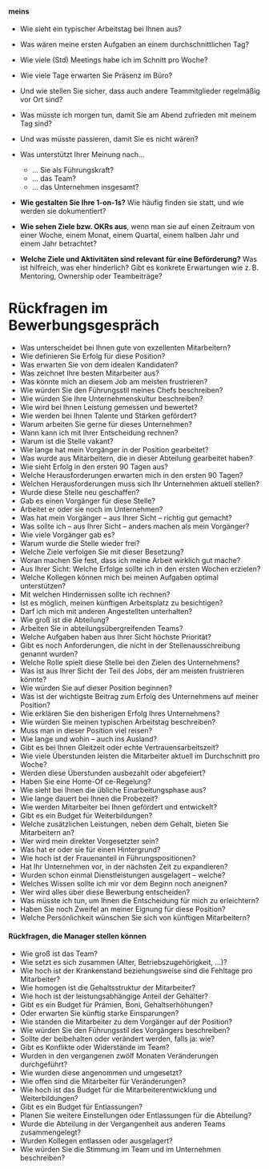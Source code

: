 #### meins
-   Wie sieht ein typischer Arbeitstag bei Ihnen aus?
  -   Was wären meine ersten Aufgaben an einem durchschnittlichen Tag?
    
-   Wie viele (Std) Meetings habe ich im Schnitt pro Woche?
    
-   Wie viele Tage erwarten Sie Präsenz im Büro?
  -   Und wie stellen Sie sicher, dass auch andere Teammitglieder regelmäßig vor Ort sind?
    
-   Was müsste ich morgen tun, damit Sie am Abend zufrieden mit meinem Tag sind?
  -   Und was müsste passieren, damit Sie es nicht wären?
    
-   Was unterstützt Ihrer Meinung nach…
    -   … Sie als Führungskraft?
    -   … das Team?
    -   … das Unternehmen insgesamt?
        
-   **Wie gestalten Sie Ihre 1-on-1s?** Wie häufig finden sie statt, und wie werden sie dokumentiert?
    
-   **Wie sehen Ziele bzw. OKRs aus**, wenn man sie auf einen Zeitraum von einer Woche, einem Monat, einem Quartal, einem halben Jahr und einem Jahr betrachtet?
    
-   **Welche Ziele und Aktivitäten sind relevant für eine Beförderung?** Was ist hilfreich, was eher hinderlich? Gibt es konkrete Erwartungen wie z. B. Mentoring, Ownership oder Teambeiträge?

# Rückfragen im Bewerbungsgespräch
- Was unterscheidet bei Ihnen gute von exzellenten Mitarbeitern?
- Wie definieren Sie Erfolg für diese Position?
- Was erwarten Sie von dem idealen Kandidaten?
- Was zeichnet Ihre besten Mitarbeiter aus?
- Was könnte mich an diesem Job am meisten frustrieren?
- Wie würden Sie den Führungsstil meines Chefs beschreiben?
- Wie würden Sie Ihre Unternehmenskultur beschreiben?
- Wie wird bei Ihnen Leistung gemessen und bewertet?
- Wie werden bei Ihnen Talente und Stärken gefördert?
- Warum arbeiten Sie gerne für dieses Unternehmen?
- Wann kann ich mit Ihrer Entscheidung rechnen?
- Warum ist die Stelle vakant?
- Wie lange hat mein Vorgänger in der Position gearbeitet?
- Was wurde aus Mitarbeitern, die in dieser Abteilung gearbeitet haben?
- Wie sieht Erfolg in den ersten 90 Tagen aus?
- Welche Herausforderungen erwarten mich in den ersten 90 Tagen?
- Welchen Herausforderungen muss sich Ihr Unternehmen aktuell stellen?
- Wurde diese Stelle neu geschaffen?
- Gab es einen Vorgänger für diese Stelle?
- Arbeitet er oder sie noch im Unternehmen?
- Was hat mein Vorgänger – aus Ihrer Sicht – richtig gut gemacht?
- Was sollte ich – aus Ihrer Sicht – anders machen als mein Vorgänger?
- Wie viele Vorgänger gab es?
- Warum wurde die Stelle wieder frei?
- Welche Ziele verfolgen Sie mit dieser Besetzung?
- Woran machen Sie fest, dass ich meine Arbeit wirklich gut mache?
- Aus Ihrer Sicht: Welche Erfolge sollte ich in den ersten Wochen erzielen?
- Welche Kollegen können mich bei meinen Aufgaben optimal unterstützen?
- Mit welchen Hindernissen sollte ich rechnen?
- Ist es möglich, meinen künftigen Arbeitsplatz zu besichtigen?
- Darf ich mich mit anderen Angestellten unterhalten?
- Wie groß ist die Abteilung?
- Arbeiten Sie in abteilungsübergreifenden Teams?
- Welche Aufgaben haben aus Ihrer Sicht höchste Priorität?
- Gibt es noch Anforderungen, die nicht in der Stellenausschreibung genannt wurden?
- Welche Rolle spielt diese Stelle bei den Zielen des Unternehmens?
- Was ist aus Ihrer Sicht der Teil des Jobs, der am meisten frustrieren könnte?
- Wie würden Sie auf dieser Position beginnen?
- Was ist der wichtigste Beitrag zum Erfolg des Unternehmens auf meiner Position?
- Wie erklären Sie den bisherigen Erfolg Ihres Unternehmens?
- Wie würden Sie meinen typischen Arbeitstag beschreiben?
- Muss man in dieser Position viel reisen?
- Wie lange und wohin – auch ins Ausland?
- Gibt es bei Ihnen Gleitzeit oder echte Vertrauensarbeitszeit?
- Wie viele Überstunden leisten die Mitarbeiter aktuell im Durchschnitt pro Woche?
- Werden diese Überstunden ausbezahlt oder abgefeiert?
- Haben Sie eine Home-Of ce-Regelung?
- Wie sieht bei Ihnen die übliche Einarbeitungsphase aus?
- Wie lange dauert bei Ihnen die Probezeit?
- Wie werden Mitarbeiter bei Ihnen gefördert und entwickelt?
- Gibt es ein Budget für Weiterbildungen?
- Welche zusätzlichen Leistungen, neben dem Gehalt, bieten Sie Mitarbeitern an?
- Wer wird mein direkter Vorgesetzter sein?
- Was hat er oder sie für einen Hintergrund?
- Wie hoch ist der Frauenanteil in Führungspositionen?
- Hat Ihr Unternehmen vor, in der nächsten Zeit zu expandieren?
- Wurden schon einmal Dienstleistungen ausgelagert – welche?
- Welches Wissen sollte ich mir vor dem Beginn noch aneignen?
- Wer wird alles über diese Bewerbung entscheiden?
- Was müsste ich tun, um Ihnen die Entscheidung für mich zu erleichtern?
- Haben Sie noch Zweifel an meiner Eignung für diese Position?
- Welche Persönlichkeit wünschen Sie sich von künftigen Mitarbeitern?

#### Rückfragen, die Manager stellen können
- Wie groß ist das Team?
- Wie setzt es sich zusammen (Alter, Betriebszugehörigkeit, …)?
- Wie hoch ist der Krankenstand beziehungsweise sind die Fehltage pro Mitarbeiter?
- Wie homogen ist die Gehaltsstruktur der Mitarbeiter?
- Wie hoch ist der leistungsabhängige Anteil der Gehälter?
- Gibt es ein Budget für Prämien, Boni, Gehaltserhöhungen?
- Oder erwarten Sie künftig starke Einsparungen?
- Wie standen die Mitarbeiter zu dem Vorgänger auf der Position?
- Wie würden Sie den Führungsstil des Vorgängers beschreiben?
- Sollte der beibehalten oder verändert werden, falls ja: wie?
- Gibt es Konflikte oder Widerstände im Team?
- Wurden in den vergangenen zwölf Monaten Veränderungen durchgeführt?
- Wie wurden diese angenommen und umgesetzt?
- Wie offen sind die Mitarbeiter für Veränderungen?
- Wie hoch ist das Budget für die Mitarbeiterentwicklung und Weiterbildungen?
- Gibt es ein Budget für Entlassungen?
- Planen Sie weitere Einstellungen oder Entlassungen für die Abteilung?
- Wurde die Abteilung in der Vergangenheit aus anderen Teams zusammengelegt?
- Wurden Kollegen entlassen oder ausgelagert?
- Wie würden Sie die Stimmung im Team und im Unternehmen beschreiben?